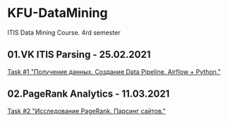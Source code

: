 # KFU-DataMining

ITIS Data Mining Course. 4rd semester

## 01.VK ITIS Parsing - 25.02.2021
[Task #1 "Получение данных. Создание Data Pipeline. Airflow + Python."](https://docs.google.com/document/d/1fdLQF8wYNP7QsWmn_XMUUKtwHVecplRvjyRRro9yyqw/edit)
		
## 02.PageRank Analytics - 11.03.2021
[Task #2 "Исследование PageRank. Парсинг сайтов."](https://docs.google.com/document/d/1GSiN4Y8aShI-0R4H5ZmKUm0axDPecKzsiA_JM0vvSEc/edit)	
